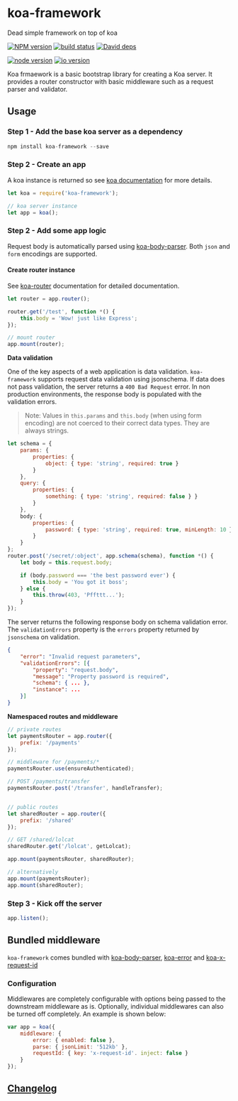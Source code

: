 koa-framework
=============

Dead simple framework on top of koa


[![NPM version][npm-image]][npm-url]
[![build status][travis-image]][travis-url]
[![David deps][david-image]][david-url]

[![node version][node-image]][node-url]
[![io version][io-image]][node-url]

[npm-image]: https://img.shields.io/npm/v/koa-framework.svg?style=flat-square
[npm-url]: https://npmjs.org/package/koa-framework
[travis-image]: https://img.shields.io/travis/jksdua/koa-framework.svg?style=flat-square
[travis-url]: https://travis-ci.org/jksdua/koa-framework
[david-image]: https://img.shields.io/david/jksdua/koa-framework.svg?style=flat-square
[david-url]: https://david-dm.org/jksdua/koa-framework
[node-image]: https://img.shields.io/badge/node.js-%3E=_0.11.9-green.svg?style=flat-square
[node-url]: http://nodejs.org
[io-image]: https://img.shields.io/badge/io.js-%3E=_1.0-yellow.svg?style=flat-square
[io-url]: https://iojs.org


Koa frmaework is a basic bootstrap library for creating a Koa server. It provides a router constructor with basic middleware such as a request parser and validator.


Usage
-----

### Step 1 - Add the base koa server as a dependency

```javascript
npm install koa-framework --save
```

### Step 2 - Create an app

A koa instance is returned so see [koa documentation](koajs.com) for more details.

```javascript
let koa = require('koa-framework');

// koa server instance
let app = koa();
```

### Step 2 - Add some app logic

Request body is automatically parsed using [koa-body-parser](https://github.com/thomseddon/koa-body-parser). Both `json` and `form` encodings are supported.

#### Create router instance

See [koa-router](https://github.com/alexmingoia/koa-router) documentation for detailed documentation.

```js
let router = app.router();

router.get('/test', function *() {
	this.body = 'Wow! just like Express';
});

// mount router
app.mount(router);
```


**Data validation**

One of the key aspects of a web application is data validation. `koa-framework` supports request data validation using jsonschema. If data does not pass validation, the server returns a `400 Bad Request` error. In non production environments, the response body is populated with the validation errors.

> Note: Values in `this.params` and `this.body` (when using form encoding) are not coerced to their correct data types. They are always strings.

```js
let schema = {
	params: {
		properties: {
			object: { type: 'string', required: true }
		}
	},
	query: {
		properties: {
			something: { type: 'string', required: false } }
		}
	},
	body: {
		properties: {
			password: { type: 'string', required: true, minLength: 10 }
		}
	}
};
router.post('/secret/:object', app.schema(schema), function *() {
	let body = this.request.body;

	if (body.password === 'the best password ever') {
		this.body = 'You got it boss';
	} else {
		this.throw(403, 'Pffttt...');
	}
});
```

The server returns the following response body on schema validation error. The `validationErrors` property is the `errors` property returned by `jsonschema` on validation.

```json
{
	"error": "Invalid request parameters",
	"validationErrors": [{
		"property": "request.body",
		"message": "Property password is required",
		"schema": { ... },
		"instance": ...
	}]
}
```


**Namespaced routes and middleware**

```js
// private routes
let paymentsRouter = app.router({
	prefix: '/payments'
});

// middleware for /payments/*
paymentsRouter.use(ensureAuthenticated);

// POST /payments/transfer
paymentsRouter.post('/transfer', handleTransfer);


// public routes
let sharedRouter = app.router({
	prefix: '/shared'
});

// GET /shared/lolcat
sharedRouter.get('/lolcat', getLolcat);

app.mount(paymentsRouter, sharedRouter);

// alternatively
app.mount(paymentsRouter);
app.mount(sharedRouter);
```


### Step 3 - Kick off the server

```javascript
app.listen();
```


## Bundled middleware

`koa-framework` comes bundled with [koa-body-parser](https://npmjs.com/package/koa-parser), [koa-error](https://npmjs.com/package/koa-error) and [koa-x-request-id](https://npmjs.com/package/koa-x-request-id)

### Configuration

Middlewares are completely configurable with options being passed to the downstream middleware as is. Optionally, individual middlewares can also be turned off completely. An example is shown below:

```js
var app = koa({
	middleware: {
		error: { enabled: false },
		parse: { jsonLimit: '512kb' },
		requestId: { key: 'x-request-id'. inject: false }
	}
});
```


[Changelog](./history.md)
-------------------------